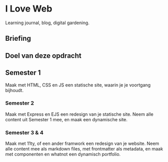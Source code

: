 # I Love Web

Learning journal, blog, digital gardening.

## Briefing




## Doel van deze opdracht




## Semester 1

Maak met HTML, CSS en JS een statische site, waarin je je voortgang bijhoudt.

### Semester 2

Maak met Express en EJS een redesign van je statische site. Neem alle content uit Semester 1 mee, en maak een dynamische site.

### Semester 3 & 4

Maak met 11ty, of een ander framwork een redesign van je website. Neem alle content mee als markdown files, met frontmatter als metadata, en maak met componenten en whatnot een dynamisch portfolio.
 
